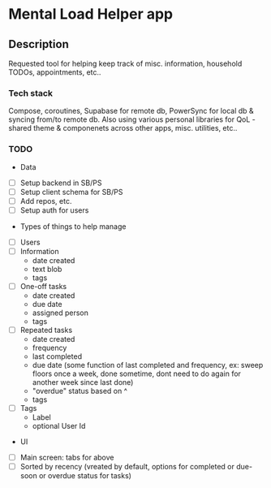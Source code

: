# Mental Load Helper app

## Description
Requested tool for helping keep track of misc. information, household TODOs, appointments, etc..

### Tech stack
Compose, coroutines, Supabase for remote db, PowerSync for local db & syncing from/to remote db. Also using various personal libraries for QoL - shared theme & componenets across other apps, misc. utilities, etc..

### TODO
- Data
- [ ] Setup backend in SB/PS
- [ ] Setup client schema for SB/PS
- [ ] Add repos, etc.
- [ ] Setup auth for users
- Types of things to help manage
- [ ] Users
- [ ] Information
  - date created
  - text blob
  - tags
- [ ] One-off tasks
  - date created
  - due date
  - assigned person
  - tags
- [ ] Repeated tasks
  - date created
  - frequency
  - last completed
  - due date (some function of last completed and frequency, ex: sweep floors once a week, done sometime, dont need to do again for another week since last done)
  - "overdue" status based on ^
  - tags
- [ ] Tags
  - Label
  - optional User Id
- UI
- [ ] Main screen: tabs for above
- [ ] Sorted by recency (vreated by default, options for completed or due-soon or overdue status for tasks)
